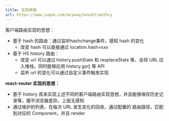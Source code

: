 ```yaml
---
title: 实现原理
url: https://www.yuque.com/wcywxq/mxunh7/wethcy
---
```


客户端路由实现的思想：

- 基于 hash 的路由：通过监听hashchange事件，感知 hash 的变化
  - 改变 hash 可以直接通过 location.hash=xxx
- 基于 H5 history 路由：
  - 改变 url 可以通过 history.pushState 和 resplaceState 等，会将 URL 压入堆栈，同时能够应用 history.go() 等 API
  - 监听 url 的变化可以通过自定义事件触发实现

**react-router 实现的思想：**

- 基于 history 库来实现上述不同的客户端路由实现思想，并且能够保存历史记录等，磨平浏览器差异，上层无感知
- 通过维护的列表，在每次 URL 发生变化的回收，通过配置的 路由路径，匹配到对应的 Component，并且 render
